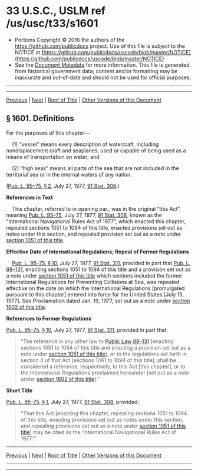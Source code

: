 ---
---

# 33 U.S.C., USLM ref /us/usc/t33/s1601

* Portions Copyright © 2016 the authors of the https://github.com/publicdocs project.
  Use of this file is subject to the NOTICE at [https://github.com/publicdocs/uscode/blob/master/NOTICE](https://github.com/publicdocs/uscode/blob/master/NOTICE)
* See the [Document Metadata](././../../../..//README.md) for more information.
  This file is generated from historical government data; content and/or formatting may be inaccurate and out-of-date and should not be used for official purposes.

----------
----------

[Previous](./../../../..//us/usc/t33/ch30/m__us_usc_t33_ch30.md) | [Next](./../../../..//us/usc/t33/ch30/m__us_usc_t33_s1602.md) | [Root of Title](./../../../../) | [Other Versions of this Document](https://publicdocs.github.io/go/links?ns=uslm&ref=%2Fus%2Fusc%2Ft33%2Fs1601)

## § 1601. Definitions

For the purposes of this chapter—

    (1) “vessel” means every description of watercraft, including nondisplacement craft and seaplanes, used or capable of being used as a means of transportation on water; and

    (2) “high seas” means all parts of the sea that are not included in the territorial sea or in the internal waters of any nation.

([Pub. L. 95–75, § 2][/us/pl/95/75/s2], July 27, 1977, [91 Stat. 308][/us/stat/91/308].)

 __References in Text__ 

    This chapter, referred to in opening par., was in the original “this Act”, meaning [Pub. L. 95–75][/us/pl/95/75], July 27, 1977, [91 Stat. 308][/us/stat/91/308], known as the “International Navigational Rules Act of 1977”, which enacted this chapter, repealed sections 1051 to 1094 of this title, enacted provisions set out as notes under this section, and repealed provision set out as a note under [section 1051 of this title][/us/usc/t33/s1051].

 __Effective Date of International Regulations; Repeal of Former Regulations__ 

    [Pub. L. 95–75, § 10][/us/pl/95/75/s10], July 27, 1977, [91 Stat. 311][/us/stat/91/311], provided in part that [Pub. L. 88–131][/us/pl/88/131], enacting sections 1051 to 1094 of this title and a provision set out as a note under [section 1051 of this title][/us/usc/t33/s1051] which sections included the former International Regulations for Preventing Collisions at Sea, was repealed effective on the date on which the International Regulations \[promulgated pursuant to this chapter\] entered into force for the United States \[July 15, 1977\]. See Proclamation dated Jan. 19, 1977, set out as a note under [section 1602 of this title][/us/usc/t33/s1602].

 __References to Former Regulations__ 

[Pub. L. 95–75, § 10][/us/pl/95/75/s10], July 27, 1977, [91 Stat. 311][/us/stat/91/311], provided in part that: 

> “The reference in any other law to [Public Law 88–131][/us/pl/88/131] \[enacting sections 1051 to 1094 of this title and enacting a provision set out as a note under [section 1051 of this title][/us/usc/t33/s1051]\], or to the regulations set forth in section 4 of that Act \[sections 1061 to 1094 of this title\], shall be considered a reference, respectively, to this Act \[this chapter\], or to the International Regulations proclaimed hereunder \[set out as a note under [section 1602 of this title][/us/usc/t33/s1602]\].”

 __Short Title__ 

[Pub. L. 95–75, § 1][/us/pl/95/75/s1], July 27, 1977, [91 Stat. 308][/us/stat/91/308], provided: 

> “That this Act \[enacting this chapter, repealing sections 1051 to 1094 of this title, enacting provisions set out as notes under this section, and repealing provisions set out as a note under [section 1051 of this title][/us/usc/t33/s1051]\] may be cited as the ‘International Navigational Rules Act of 1977’.”

----------

[Previous](./../../../..//us/usc/t33/ch30/m__us_usc_t33_ch30.md) | [Next](./../../../..//us/usc/t33/ch30/m__us_usc_t33_s1602.md) | [Root of Title](./../../../../) | [Other Versions of this Document](https://publicdocs.github.io/go/links?ns=uslm&ref=%2Fus%2Fusc%2Ft33%2Fs1601)

----------
----------

[/us/pl/95/75/s2]: https://publicdocs.github.io/go/links?ns=uslm&ref=%2Fus%2Fpl%2F95%2F75%2Fs2
[/us/stat/91/308]: https://publicdocs.github.io/go/links?ns=uslm&ref=%2Fus%2Fstat%2F91%2F308
[/us/pl/95/75]: https://publicdocs.github.io/go/links?ns=uslm&ref=%2Fus%2Fpl%2F95%2F75
[/us/stat/91/308]: https://publicdocs.github.io/go/links?ns=uslm&ref=%2Fus%2Fstat%2F91%2F308
[/us/usc/t33/s1051]: https://publicdocs.github.io/go/links?ns=uslm&ref=%2Fus%2Fusc%2Ft33%2Fs1051
[/us/pl/95/75/s10]: https://publicdocs.github.io/go/links?ns=uslm&ref=%2Fus%2Fpl%2F95%2F75%2Fs10
[/us/stat/91/311]: https://publicdocs.github.io/go/links?ns=uslm&ref=%2Fus%2Fstat%2F91%2F311
[/us/pl/88/131]: https://publicdocs.github.io/go/links?ns=uslm&ref=%2Fus%2Fpl%2F88%2F131
[/us/usc/t33/s1051]: https://publicdocs.github.io/go/links?ns=uslm&ref=%2Fus%2Fusc%2Ft33%2Fs1051
[/us/usc/t33/s1602]: https://publicdocs.github.io/go/links?ns=uslm&ref=%2Fus%2Fusc%2Ft33%2Fs1602
[/us/pl/95/75/s10]: https://publicdocs.github.io/go/links?ns=uslm&ref=%2Fus%2Fpl%2F95%2F75%2Fs10
[/us/stat/91/311]: https://publicdocs.github.io/go/links?ns=uslm&ref=%2Fus%2Fstat%2F91%2F311
[/us/pl/88/131]: https://publicdocs.github.io/go/links?ns=uslm&ref=%2Fus%2Fpl%2F88%2F131
[/us/usc/t33/s1051]: https://publicdocs.github.io/go/links?ns=uslm&ref=%2Fus%2Fusc%2Ft33%2Fs1051
[/us/usc/t33/s1602]: https://publicdocs.github.io/go/links?ns=uslm&ref=%2Fus%2Fusc%2Ft33%2Fs1602
[/us/pl/95/75/s1]: https://publicdocs.github.io/go/links?ns=uslm&ref=%2Fus%2Fpl%2F95%2F75%2Fs1
[/us/stat/91/308]: https://publicdocs.github.io/go/links?ns=uslm&ref=%2Fus%2Fstat%2F91%2F308
[/us/usc/t33/s1051]: https://publicdocs.github.io/go/links?ns=uslm&ref=%2Fus%2Fusc%2Ft33%2Fs1051


